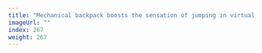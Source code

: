 ```yaml
---
title: "Mechanical backpack boosts the sensation of jumping in virtual reality"
imageUrl: ""
index: 267
weight: 267
---
```

